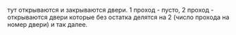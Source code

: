 тут открываются и закрываются двери.
1 проход - пусто, 2 проход - открываются двери которые без остатка делятся на 2 (число прохода на номер двери) и так далее.